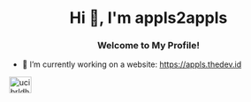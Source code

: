 <h1 align="center">Hi 👋, I'm appls2appls</h1>
<h3 align="center">Welcome to My Profile!</h3>



- 🤔 I’m currently working on a website: https://appls.thedev.id

<p align="left">
<a href="https://www.youtube.com/channel/UCIBrldH9p7rjeohnCm9HAHg" target="blank"><img align="center" src="https://cdn.jsdelivr.net/npm/simple-icons@3.0.1/icons/youtube.svg" alt="ucibrldh9p7rjeohncm9hahg" height="30" width="40" /></a>
</p>

